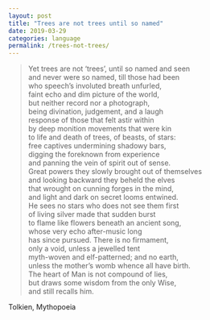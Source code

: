 ```yaml
---
layout: post
title: "Trees are not trees until so named"
date: 2019-03-29
categories: language
permalink: /trees-not-trees/
---
```


> Yet trees are not ‘trees’, until so named and seen   
and never were so named, till those had been    
who speech’s involuted breath unfurled,    
faint echo and dim picture of the world,    
but neither record nor a photograph,    
being divination, judgement, and a laugh    
response of those that felt astir within    
by deep monition movements that were kin    
to life and death of trees, of beasts, of stars:    
free captives undermining shadowy bars,    
digging the foreknown from experience    
and panning the vein of spirit out of sense.    
Great powers they slowly brought out of themselves    
and looking backward they beheld the elves    
that wrought on cunning forges in the mind,    
and light and dark on secret looms entwined.    
He sees no stars who does not see them first    
of living silver made that sudden burst    
to flame like flowers beneath an ancient song,    
whose very echo after-music long    
has since pursued. There is no firmament,    
only a void, unless a jewelled tent    
myth-woven and elf-patterned; and no earth,    
unless the mother’s womb whence all have birth.    
The heart of Man is not compound of lies,    
but draws some wisdom from the only Wise,    
and still recalls him.

Tolkien, Mythopoeia